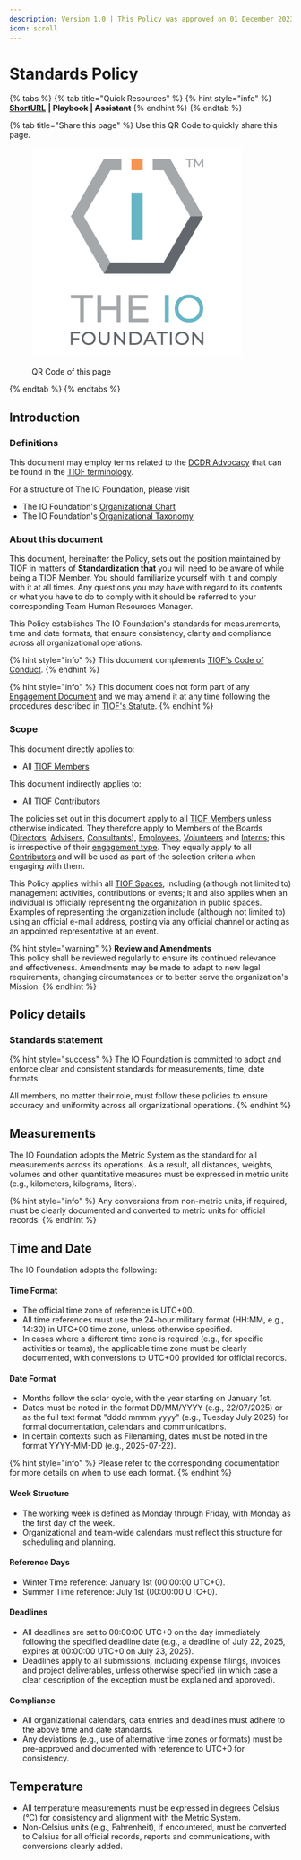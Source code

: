 ```yaml
---
description: Version 1.0 | This Policy was approved on 01 December 2023.
icon: scroll
---
```


# Standards Policy

{% tabs %}
{% tab title="Quick Resources" %}
{% hint style="info" %}
[**ShortURL**](https://short.theiofoundation.org/TIOFPolicyStandards) **|&#x20;**~~**Playbook**~~**&#x20;|&#x20;**~~**Assistant**~~
{% endhint %}
{% endtab %}

{% tab title="Share this page" %}
Use this QR Code to quickly share this page.

<figure><img src="../../.gitbook/assets/[TIOF] Comms [P] TIOF Full Logo C T HiRes ENG v1.6.png" alt="" width="375"><figcaption><p>QR Code of this page</p></figcaption></figure>
{% endtab %}
{% endtabs %}

## Introduction

### Definitions

This document may employ terms related to the [DCDR Advocacy](https://tiof.click/DCDRAdvocacy) that can be found in the [TIOF terminology](https://tiof.click/TIOFTerminology).

For a structure of The IO Foundation, please visit

* The IO Foundation's [Organizational Chart](http://tiof.click/TIOFOrgChart)
* The IO Foundation's [Organizational Taxonomy](https://tiof.click/OrgTaxonomy)

### About this document

This document, hereinafter the Policy, sets out the position maintained by TIOF in matters of **Standardization that** you will need to be aware of while being a TIOF Member. You should familiarize yourself with it and comply with it at all times. Any questions you may have with regard to its contents or what you have to do to comply with it should be referred to your corresponding Team Human Resources Manager.

This Policy establishes The IO Foundation's standards for measurements, time and date formats, that ensure consistency, clarity and compliance across all organizational operations.

{% hint style="info" %}
This document complements [TIOF's Code of Conduct](https://tiof.click/TIOFPolicyCoC).
{% endhint %}

{% hint style="info" %}
This document does not form part of any [Engagement Document](https://tiof.click/TIOFTerminology#engagement-document) and we may amend it at any time following the procedures described in [TIOF's Statute](https://tiof.click/TIOFStatute).
{% endhint %}

### Scope

This document directly applies to:

* All [TIOF Members](https://tiof.click/TIOFTerminology#members)

This document indirectly applies to:

* All [TIOF Contributors](https://tiof.click/TIOFTerminology#contributors)

The policies set out in this document apply to all [TIOF Members](https://tiof.click/TIOFTerminology#members) unless otherwise indicated. They therefore apply to Members of the Boards ([Directors](https://tiof.click/TIOFTerminology#directors), [Advisers](https://tiof.click/TIOFTerminology#advisers), [Consultants](https://tiof.click/TIOFTerminology#consultants)), [Employees](https://tiof.click/TIOFTerminology#employees), [Volunteers](https://tiof.click/TIOFTerminology#volunteers) and [Interns](https://tiof.click/TIOFTerminology#interns); this is irrespective of their [engagement type](https://tiof.click/TIOFTerminology#engagement-type). They equally apply to all [Contributors](https://tiof.click/TIOFTerminology#contributors) and will be used as part of the selection criteria when engaging with them.

This Policy applies within all [TIOF Spaces](https://tiof.click/TIOFTerminology#spaces), including (although not limited to) management activities, contributions or events; it and also applies when an individual is officially representing the organization in public spaces. Examples of representing the organization include (although not limited to) using an official e-mail address, posting via any official channel or acting as an appointed representative at an event.

{% hint style="warning" %}
**Review and Amendments**\
This policy shall be reviewed regularly to ensure its continued relevance and effectiveness. Amendments may be made to adapt to new legal requirements, changing circumstances or to better serve the organization's Mission.
{% endhint %}

## Policy details

### Standards statement

{% hint style="success" %}
The IO Foundation is committed to adopt and enforce clear and consistent standards for measurements, time, date formats.

All members, no matter their role, must follow these policies to ensure accuracy and uniformity across all organizational operations.
{% endhint %}

## **Measurements**

The IO Foundation adopts the Metric System as the standard for all measurements across its operations. As a result, all distances, weights, volumes and other quantitative measures must be expressed in metric units (e.g., kilometers, kilograms, liters).

{% hint style="info" %}
Any conversions from non-metric units, if required, must be clearly documented and converted to metric units for official records.
{% endhint %}

## Time and Date

The IO Foundation adopts the following:

#### Time Format

* The official time zone of reference is UTC+00.
* All time references must use the 24-hour military format (HH:MM, e.g., 14:30) in UTC+00 time zone, unless otherwise specified.
* In cases where a different time zone is required (e.g., for specific activities or teams), the applicable time zone must be clearly documented, with conversions to UTC+00 provided for official records.

#### Date Format

* Months follow the solar cycle, with the year starting on January 1st.
* Dates must be noted in the format DD/MM/YYYY (e.g., 22/07/2025) or as the full text format "dddd mmmm yyyy" (e.g., Tuesday July 2025) for formal documentation, calendars and communications.
* In certain contexts such as Filenaming, dates must be noted in the format YYYY-MM-DD (e.g., 2025-07-22).

{% hint style="info" %}
Please refer to the corresponding documentation for more details on when to use each format.
{% endhint %}

#### Week Structure

* The working week is defined as Monday through Friday, with Monday as the first day of the week.
* Organizational and team-wide calendars must reflect this structure for scheduling and planning.

#### Reference Days

* Winter Time reference: January 1st (00:00:00 UTC+0).
* Summer Time reference: July 1st (00:00:00 UTC+0).

#### Deadlines

* All deadlines are set to 00:00:00 UTC+0 on the day immediately following the specified deadline date (e.g., a deadline of July 22, 2025, expires at 00:00:00 UTC+0 on July 23, 2025).
* Deadlines apply to all submissions, including expense filings, invoices and project deliverables, unless otherwise specified (in which case a clear description of the exception must be explained and approved).

#### Compliance

* All organizational calendars, data entries and deadlines must adhere to the above time and date standards.
* Any deviations (e.g., use of alternative time zones or formats) must be pre-approved and documented with reference to UTC+0 for consistency.

## Temperature

* All temperature measurements must be expressed in degrees Celsius (°C) for consistency and alignment with the Metric System.
* Non-Celsius units (e.g., Fahrenheit), if encountered, must be converted to Celsius for all official records, reports and communications, with conversions clearly added.



